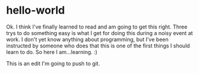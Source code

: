 # hello-world

Ok. I think I've finally learned to read and am going to get this right. Three trys to do something easy is what I get for doing this during a noisy event at work.
I don't yet know anything about programming, but I've been instructed by someone who does that this is one of the first things I should learn to do. So here I am...learning. :)

This is an edit I'm going to push to git.
